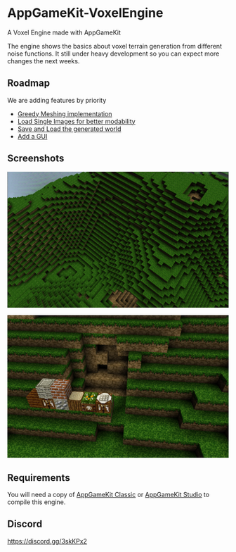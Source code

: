 # AppGameKit-VoxelEngine

A Voxel Engine made with AppGameKit

The engine shows the basics about voxel terrain generation from different noise functions. It still under heavy development so you can expect more changes the next weeks.

## Roadmap

We are adding features by priority

- [Greedy Meshing implementation](https://github.com/jan610/AppGameKit-VoxelEngine/issues/8)
- [Load Single Images for better modability](https://github.com/jan610/AppGameKit-VoxelEngine/issues/8)
- [Save and Load the generated world](https://github.com/jan610/AppGameKit-VoxelEngine/issues/10)
- [Add a GUI](https://github.com/jan610/AppGameKit-VoxelEngine/issues/9)

## Screenshots

![Preview](doc/images/r1.png)

![Preview](doc/images/r1_1.png)

## Requirements

You will need a copy of [AppGameKit Classic](https://store.steampowered.com/app/325180/AppGameKit_Classic_Easy_Game_Development/) or [AppGameKit Studio](https://store.steampowered.com/app/1024640/AppGameKit_Studio/) to compile this engine.

## Discord

https://discord.gg/3skKPx2
